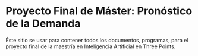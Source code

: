 # Proyecto Final de Máster: Pronóstico de la Demanda
Éste sitio se usar para contener todos los documentos, programas, para el proyecto final de la maestría en Inteligencia Artificial en Three Points.
